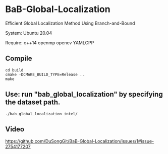 # BaB-Global-Localization
Efficient  Global Localization Method Using Branch-and-Bound

System: Ubuntu 20.04

Require: c++14  openmp  opencv  YAMLCPP

Compile
-------
    cd build
    cmake -DCMAKE_BUILD_TYPE=Release ..
    make

Use: run "bab_global_localization" by specifying the dataset path.
-------
    ./bab_global_localization intel/

Video
-------
https://github.com/DuSongGit/BaB-Global-Localization/issues/1#issue-2754177207
